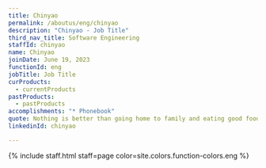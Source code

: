 ```yaml
---
title: Chinyao
permalink: /aboutus/eng/chinyao
description: "Chinyao - Job Title"
third_nav_title: Software Engineering
staffId: chinyao
name: Chinyao
joinDate: June 19, 2023
functionId: eng
jobTitle: Job Title
curProducts:
  - currentProducts
pastProducts:
  - pastProducts
accomplishments: "* Phonebook"
quote: Nothing is better than going home to family and eating good food and relaxing
linkedinId: chinyao

---
```


{% include staff.html staff=page color=site.colors.function-colors.eng %}
